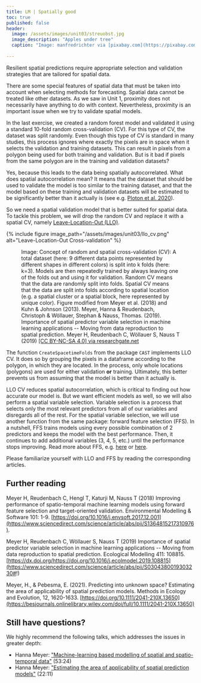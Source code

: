 ```yaml
---
title: LM | Spatially good
toc: true
published: false
header:
  image: /assets/images/unit03/streuobst.jpg
  image_description: "Apples under tree"
  caption: "Image: manfredrichter via [pixabay.com](https://pixabay.com/de/photos/%C3%A4pfel-streuobst-obstbaum-apfelbaum-3684775/)"
 
---
```


Resilient spatial predictions require appropriate selection and validation strategies that are tailored for spatial data.

<!--more-->

There are some special features of spatial data that must be taken into account when selecting methods for forecasting. Spatial data cannot be treated like other datasets. As we saw in Unit 1, proximity does not necessarily have anything to do with context. Nevertheless, proximity is an important issue when we try to validate spatial models. 

In the last exercise, we created a random forest model and validated it using a standard 10-fold random cross-validation (CV). For this type of CV, the dataset was split randomly. Even though this type of CV is standard in many studies, this process ignores where exactly the pixels are in space when it selects the validation and training datasets. This can result in pixels from a polygon being used for both training and validation. But is it bad if pixels from the same polygon are in the training and validation datasets? 

Yes, because this leads to the data being spatially autocorrelated. What does spatial autocorrelation mean? It means that the dataset that should be used to validate the model is too similar to the training dataset, and that the model based on these training and validation datasets will be estimated to be significantly better than it actually is (see e.g. [Ploton et al. 2020]( https://www.nature.com/articles/s41467-020-18321-y)).

So we need a spatial validation model that is better suited for spatial data. To tackle this problem, we will drop the random CV and replace it with a spatial CV, namely [Leave-Location-Out (LLO)](https://cran.r-project.org/web/packages/CAST/vignettes/CAST-intro.html#target-oriented-validation). 


{% include figure image_path="/assets/images/unit03/llo_cv.png" alt="Leave-Location-Out Cross-validation" %}
<figure>
  <figcaption>Image: Concept of random and spatial cross-validation (CV): A total dataset (here: 9 different data points represented by different shapes in different colors) is split into k folds (here: k=3). Models are then repeatedly trained by always leaving one of the folds out and using it for validation. Random CV means that the data are randomly split into folds. Spatial CV means that the data are split into folds according to spatial location (e.g. a spatial cluster or a spatial block, here represented by unique color). Figure modified from Meyer et al. (2018) and Kuhn & Johnson (2013). Meyer, Hanna & Reudenbach, Christoph & Wöllauer, Stephan & Nauss, Thomas. (2019). Importance of spatial predictor variable selection in machine learning applications -- Moving from data reproduction to spatial prediction. Meyer H, Reudenbach C, Wöllauer S, Nauss T (2019) <a href="https://www.researchgate.net/figure/Concept-of-random-and-spatial-cross-validation-CV-A-total-dataset-here-9-different_fig3_335318909">[CC BY-NC-SA 4.0] via researchgate.net</a></figcaption>
</figure>


The function `CreateSpacetimeFolds` from the package `CAST` implements LLO CV. It does so by grouping the pixels in a dataframe according to the polygon, in which they are located. In the process, only whole locations (polygons) are used for either validation **or** training. 
Ultimately, this better prevents us from assuming that the model is better than it actually is.

LLO CV reduces spatial autocorrelation, which is critical to finding out how accurate our model is. But we want efficient models as well, so we will also perform a spatial variable selection. Variable selection is a process that selects only the most relevant predictors from all of our variables and disregards all of the rest. For the spatial variable selection, we will use another function from the same package: forward feature selection (FFS). In a nutshell, FFS trains models using every possible combination of 2 predictors and keeps the model with the best performance. Then, it continues to add additional variables (3, 4, 5, etc.) until the performance stops improving. 
Read more about FFS, e.g. [here](https://www.rdocumentation.org/packages/CAST/versions/0.2.0/topics/ffs) or [here](https://geomoer.github.io/moer-mpg-data-analysis/unit07/unit07-01_select_variables.html).

Please familiarize yourself with LLO and FFS by reading the corresponding articles.


## Further reading
Meyer H, Reudenbach C, Hengl T, Katurji M, Nauss T (2018) Improving performance of spatio-temporal machine learning models using forward feature selection and target-oriented validation. Environmental Modelling & Software 101: 1-9. [https://doi.org/10.1016/j.envsoft.2017.12.001](https://www.sciencedirect.com/science/article/abs/pii/S1364815217310976).

Meyer H, Reudenbach C, Wöllauer S, Nauss T (2019) Importance of spatial predictor variable selection in machine learning applications -- Moving from data reproduction to spatial prediction. Ecological Modelling 411: 108815.[https://dx.doi.org/https://doi.org/10.1016/j.ecolmodel.2019.108815](https://www.sciencedirect.com/science/article/abs/pii/S0304380019303230#!)

Meyer, H., & Pebesma, E. (2021). Predicting into unknown space? Estimating the area of applicability of spatial prediction models. Methods in Ecology and Evolution, 12, 1620-1633. [https://doi.org/10.1111/2041-210X.13650](https://besjournals.onlinelibrary.wiley.com/doi/full/10.1111/2041-210X.13650)


## Still have questions?
We highly recommend the following talks, which addresses the issues in greater depth:

* Hanna Meyer: ["Machine-learning based modelling of spatial and spatio-temporal data"](https://www.youtube.com/watch?v=QGjdS1igq78&t=2676s) (53:24)
* Hanna Meyer: ["Estimating the area of applicability of spatial prediction models"](https://www.youtube.com/watch?v=jChikEb4vgE&ab_channel=52North) (22:11)
